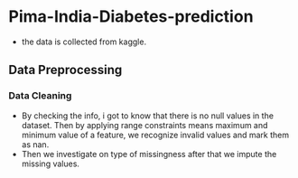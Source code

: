 # Pima-India-Diabetes-prediction
- the data is collected from kaggle.

## Data Preprocessing
### Data Cleaning
- By checking the info, i got to know that there is no null values in the dataset. Then by applying range constraints means maximum and minimum value of a feature, we recognize invalid values and mark them as nan.
- Then we investigate on type of missingness after that we impute the missing values.
